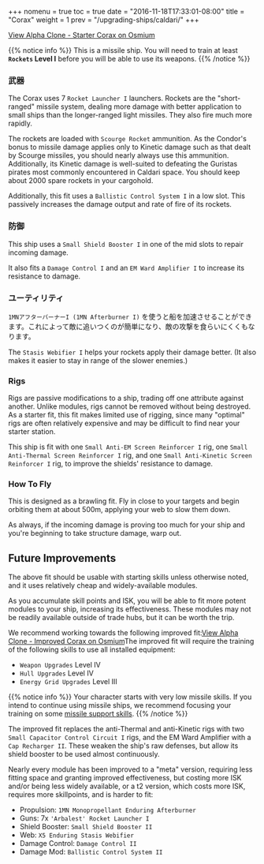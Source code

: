 +++
nomenu = true
toc = true
date = "2016-11-18T17:33:01-08:00"
title = "Corax"
weight = 1
prev = "/upgrading-ships/caldari/"
+++

<object type="image/svg+xml" data="https://o.smium.org/api/convert/118658/svg/118658-alpha-clone---starter-corax.svg?privatetoken=196222959671574528"><a href="https://o.smium.org/loadout/private/118658/196222959671574528">View Alpha Clone - Starter Corax on Osmium</a></object>

{{% notice info %}}
This is a missile ship. You will need to train at least **`Rockets` Level I** before you will be able to use its weapons.
{{% /notice %}}

### 武器

The Corax uses 7 `Rocket Launcher I` launchers. Rockets are the "short-ranged" missile system, dealing more damage with better application to small ships
than the longer-ranged light missiles. They also fire much more rapidly.

The rockets are loaded with `Scourge Rocket` ammunition. As the Condor's bonus to missile damage applies only to Kinetic damage
such as that dealt by Scourge missiles, you should nearly always use this ammunition. Additionally, its Kinetic damage is well-suited to defeating the Guristas pirates
most commonly encountered in Caldari space. You should keep about 2000 spare rockets in your cargohold.

Additionally, this fit uses a `Ballistic Control System I` in a low slot.
This passively increases the damage output and rate of fire of its rockets.

### 防御

This ship uses a `Small Shield Booster I` in one of the mid slots to repair incoming damage.

It also fits a `Damage Control I` and an `EM Ward Amplifier I` to increase its resistance to damage.

### ユーティリティ

`1MNアフターバーナーI (1MN Afterburner I)` を使うと船を加速させることができます。これによって敵に追いつくのが簡単になり、敵の攻撃を食らいにくくもなります。

The `Stasis Webifier I` helps your rockets apply their damage better.
(It also makes it easier to stay in range of the slower enemies.)

### Rigs

Rigs are passive modifications to a ship, trading off one attribute against another. Unlike modules, rigs cannot be removed without being destroyed. As a starter fit, this fit makes limited use of rigging, since many "optimal" rigs
are often relatively expensive and may be difficult to find near your starter station.

This ship is fit with one `Small Anti-EM Screen Reinforcer I` rig,
one `Small Anti-Thermal Screen Reinforcer I` rig,
and one `Small Anti-Kinetic Screen Reinforcer I` rig,
to improve the shields' resistance to damage.

### How To Fly

This is designed as a brawling fit. Fly in close to your targets
and begin orbiting them at about 500m, applying your web to slow them down.

As always, if the incoming damage is proving too much for your ship
and you're beginning to take structure damage, warp out.

## Future Improvements

The above fit should be usable with starting skills unless otherwise noted,
and it uses relatively cheap and widely-available modules.

As you accumulate skill points and ISK, you will be able to fit more potent
modules to your ship, increasing its effectiveness. These modules may not be
readily available outside of trade hubs, but it can be worth the trip.

We recommend working towards the following improved fit:<object type="image/svg+xml" data="https://o.smium.org/api/convert/118660/svg/118660-alpha-clone---improved-corax.svg?privatetoken=2275141002433921024"><a href="https://o.smium.org/loadout/private/118660/2275141002433921024">View Alpha Clone - Improved Corax on Osmium</a></object>The improved fit will require the training of the following skills to use all installed equipment:

* `Weapon Upgrades` Level IV
* `Hull Upgrades` Level IV
* `Energy Grid Upgrades` Level III

{{% notice info %}}
Your character starts with very low missile skills. If you intend to continue
using missile ships, we recommend focusing your training on some
[missile support skills](/training/combat/#missile-skills).
{{% /notice %}}

The improved fit replaces the anti-Thermal and anti-Kinetic rigs
with two `Small Capacitor Control Circuit I` rigs, and the
EM Ward Amplifier with a `Cap Recharger II`. These weaken
the ship's raw defenses, but allow its shield booster to be used almost continuously.

Nearly every module has been improved to a "meta" version, requiring less fitting space
and granting improved effectiveness, but costing more ISK and/or being less widely available,
or a t2 version, which costs more ISK, requires more skillpoints, and is harder to fit:

* Propulsion: `1MN Monopropellant Enduring Afterburner`
* Guns: 7x `'Arbalest' Rocket Launcher I`
* Shield Booster: `Small Shield Booster II`
* Web: `X5 Enduring Stasis Webifier`
* Damage Control: `Damage Control II`
* Damage Mod: `Ballistic Control System II`
